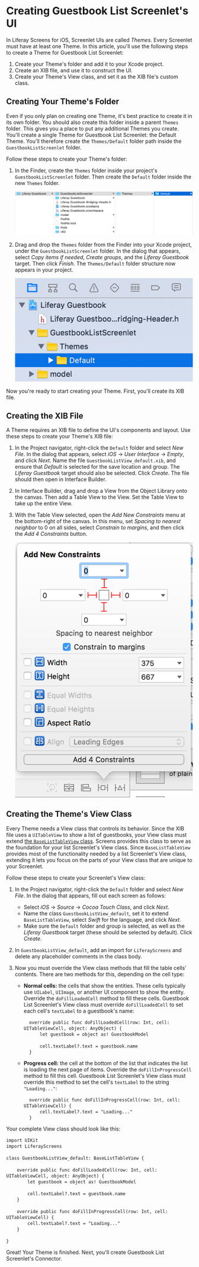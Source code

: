 # Creating Guestbook List Screenlet's UI

In Liferay Screens for iOS, Screenlet UIs are called *Themes*. Every Screenlet 
must have at least one Theme. In this article, you'll use the following steps to 
create a Theme for Guestbook List Screenlet: 

1.  Create your Theme's folder and add it to your Xcode project. 
2.  Create an XIB file, and use it to construct the UI. 
3.  Create your Theme's View class, and set it as the XIB file's custom class. 

## Creating Your Theme's Folder

Even if you only plan on creating one Theme, it's best practice to create it in 
its own folder. You should also create this folder inside a parent `Themes` 
folder. This gives you a place to put any additional Themes you create. You'll 
create a single Theme for Guestbook List Screenlet: the Default Theme. You'll 
therefore create the `Themes/Default` folder path inside the 
`GuestbookListScreenlet` folder. 

Follow these steps to create your Theme's folder: 

1.  In the Finder, create the `Themes` folder inside your project's 
    `GuestbookListScreenlet` folder. Then create the `Default` folder inside the 
    new `Themes` folder. 

    ![Figure 1: The new `Themes/Default` folder structure should be inside the Screenlet's folder.](../../../images/ios-lp-theme-folders-finder.png)

2.  Drag and drop the `Themes` folder from the Finder into your Xcode project, 
    under the `GuestbookListScreenlet` folder. In the dialog that appears, 
    select *Copy items if needed*, *Create groups*, and the *Liferay Guestbook* 
    target. Then click *Finish*. The `Themes/Default` folder structure now 
    appears in your project. 

    ![Figure 2: After adding the `Themes` folder to your project, the `Themes/Default` folder structure should appear in the Project navigator.](../../../images/ios-lp-themes-proj-nav.png)

Now you're ready to start creating your Theme. First, you'll create its XIB 
file. 

## Creating the XIB File

A Theme requires an XIB file to define the UI's components and layout. Use these 
steps to create your Theme's XIB file: 

1.  In the Project navigator, right-click the `Default` folder and select 
    *New File*. In the dialog that appears, select *iOS* &rarr; *User Interface* 
    &rarr; *Empty*, and click *Next*. Name the file 
    `GuestbookListView_default.xib`, and ensure that *Default* is selected for 
    the save location and group. The *Liferay Guestbook* target should also be 
    selected. Click *Create*. The file should then open in Interface Builder. 

2.  In Interface Builder, drag and drop a View from the Object Library onto the 
    canvas. Then add a Table View to the View. Set the Table View to take up the 
    entire View. 

3.  With the Table View selected, open the *Add New Constraints* menu at the 
    bottom-right of the canvas. In this menu, set *Spacing to nearest neighbor* 
    to 0 on all sides, select *Constrain to margins*, and then click the *Add 4 
    Constraints* button. 

    ![Figure 3: Add these constraints to the Table View in the XIB.](../../../images/ios-lp-xib-constraints.png)

## Creating the Theme's View Class

Every Theme needs a View class that controls its behavior. Since the XIB file 
uses a `UITableView` to show a list of guestbooks, your View class must extend 
[the `BaseListTableView` class](https://github.com/liferay/liferay-screens/blob/master/ios/Framework/Core/Base/BaseListScreenlet/TableView/BaseListTableView.swift). 
Screens provides this class to serve as the foundation for your list Screenlet's 
View class. Since `BaseListTableView` provides most of the functionality needed 
by a list Screenlet's View class, extending it lets you focus on the parts of 
your View class that are unique to your Screenlet. 

Follow these steps to create your Screenlet's View class:

1.  In the Project navigator, right-click the `Default` folder and select *New 
    File*. In the dialog that appears, fill out each screen as follows: 

    - Select *iOS* &rarr; *Source* &rarr; *Cocoa Touch Class*, and click *Next*. 
    - Name the class `GuestbookListView_default`, set it to extend 
      `BaseListTableView`, select *Swift* for the language, and click *Next*.
    - Make sure the `Default` folder and group is selected, as well as the 
      *Liferay Guestbook* target (these should be selected by default). Click 
      *Create*. 

2.  In `GuestbookListView_default`, add an import for `LiferayScreens` and 
    delete any placeholder comments in the class body. 

3.  Now you must override the View class methods that fill the table cells' 
    contents. There are two methods for this, depending on the cell type: 

    - **Normal cells:** the cells that show the entities. These cells typically 
    use `UILabel`, `UIImage`, or another UI component to show the entity. 
    Override the `doFillLoadedCell` method to fill these cells. Guestbook List 
    Screenlet's View class must override `doFillLoadedCell` to set each cell's 
    `textLabel` to a guestbook's name: 

            override public func doFillLoadedCell(row: Int, cell: UITableViewCell, object: AnyObject) {
                let guestbook = object as! GuestbookModel

                cell.textLabel?.text = guestbook.name
            }

    - **Progress cell:** the cell at the bottom of the list that indicates the 
    list is loading the next page of items. Override the `doFillInProgressCell` 
    method to fill this cell. Guestbook List Screenlet's View class must 
    override this method to set the cell's `textLabel` to the string 
    `"Loading..."`: 

            override public func doFillInProgressCell(row: Int, cell: UITableViewCell) {
                cell.textLabel?.text = "Loading..."
            }

Your complete View class should look like this: 

    import UIKit
    import LiferayScreens

    class GuestbookListView_default: BaseListTableView {

        override public func doFillLoadedCell(row: Int, cell: UITableViewCell, object: AnyObject) {
            let guestbook = object as! GuestbookModel

            cell.textLabel?.text = guestbook.name
        }

        override public func doFillInProgressCell(row: Int, cell: UITableViewCell) {
            cell.textLabel?.text = "Loading..."
        }

    }

Great! Your Theme is finished. Next, you'll create Guestbook List Screenlet's 
Connector. 
